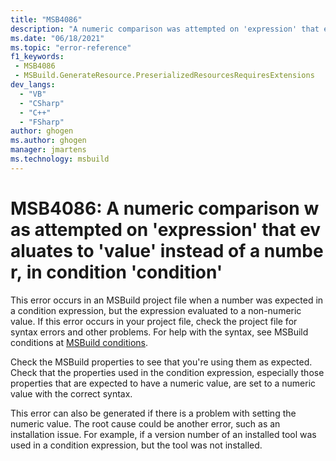 ```yaml
---
title: "MSB4086"
description: "A numeric comparison was attempted on 'expression' that evaluates to 'value' instead of a number, in condition 'condition'."
ms.date: "06/18/2021"
ms.topic: "error-reference"
f1_keywords:
 - MSB4086
 - MSBuild.GenerateResource.PreserializedResourcesRequiresExtensions
dev_langs:
  - "VB"
  - "CSharp"
  - "C++"
  - "FSharp"
author: ghogen
ms.author: ghogen
manager: jmartens
ms.technology: msbuild
---
```

# MSB4086: A numeric comparison was attempted on 'expression' that evaluates to 'value' instead of a number, in condition 'condition'

This error occurs in an MSBuild project file when a number was expected in a condition expression, but the expression evaluated to a non-numeric value. If this error occurs in your project file, check the project file for syntax errors and other problems. For help with the syntax, see MSBuild conditions at [MSBuild conditions](../msbuild-conditions.md).

Check the MSBuild properties to see that you're using them as expected. Check that the properties used in the condition expression, especially those properties that are expected to have a numeric value, are set to a numeric value with the correct syntax.

This error can also be generated if there is a problem with setting the numeric value. The root cause could be another error, such as an installation issue. For example, if a version number of an installed tool was used in a condition expression, but the tool was not installed.
